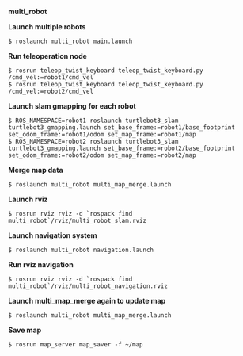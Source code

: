 **multi_robot**

**Launch multiple robots**
```
$ roslaunch multi_robot main.launch
```

**Run teleoperation node**
```
$ rosrun teleop_twist_keyboard teleop_twist_keyboard.py /cmd_vel:=robot1/cmd_vel
$ rosrun teleop_twist_keyboard teleop_twist_keyboard.py /cmd_vel:=robot2/cmd_vel
```

**Launch slam gmapping for each robot**
```
$ ROS_NAMESPACE=robot1 roslaunch turtlebot3_slam turtlebot3_gmapping.launch set_base_frame:=robot1/base_footprint set_odom_frame:=robot1/odom set_map_frame:=robot1/map
$ ROS_NAMESPACE=robot2 roslaunch turtlebot3_slam turtlebot3_gmapping.launch set_base_frame:=robot2/base_footprint set_odom_frame:=robot2/odom set_map_frame:=robot2/map
```

**Merge map data**
```
$ roslaunch multi_robot multi_map_merge.launch
```

**Launch rviz**
```
$ rosrun rviz rviz -d `rospack find multi_robot`/rviz/multi_robot_slam.rviz
```

**Launch navigation system**
```
$ roslaunch multi_robot navigation.launch
```

**Run rviz navigation**
```
$ rosrun rviz rviz -d `rospack find multi_robot`/rviz/multi_robot_navigation.rviz
```

**Launch multi_map_merge again to update map**
```
$ roslaunch multi_robot multi_map_merge.launch
```

**Save map**
```
$ rosrun map_server map_saver -f ~/map
```
